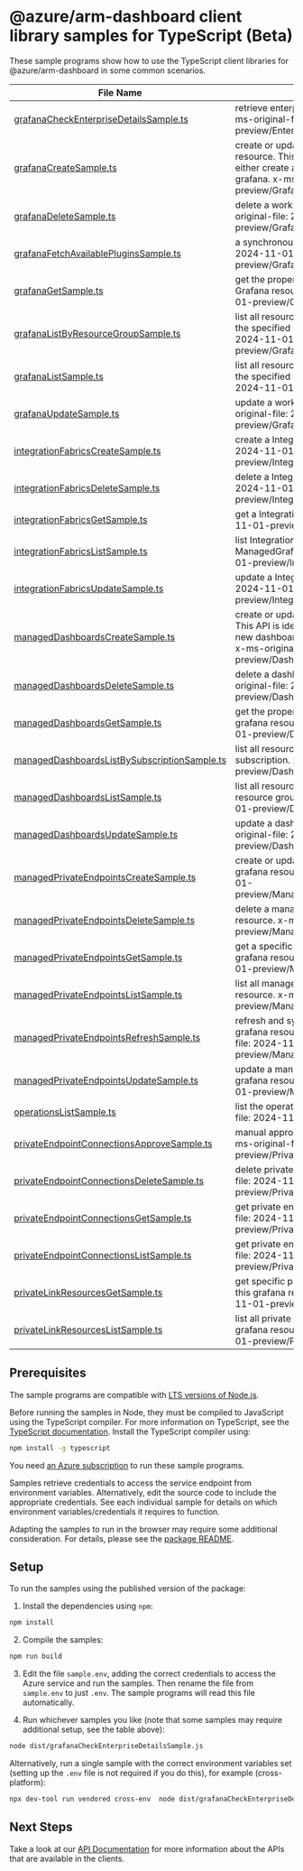 # @azure/arm-dashboard client library samples for TypeScript (Beta)

These sample programs show how to use the TypeScript client libraries for @azure/arm-dashboard in some common scenarios.

| **File Name**                                                                             | **Description**                                                                                                                                                                                                    |
| ----------------------------------------------------------------------------------------- | ------------------------------------------------------------------------------------------------------------------------------------------------------------------------------------------------------------------ |
| [grafanaCheckEnterpriseDetailsSample.ts][grafanacheckenterprisedetailssample]             | retrieve enterprise add-on details information x-ms-original-file: 2024-11-01-preview/EnterpriseDetails_Post.json                                                                                                  |
| [grafanaCreateSample.ts][grafanacreatesample]                                             | create or update a workspace for Grafana resource. This API is idempotent, so user can either create a new grafana or update an existing grafana. x-ms-original-file: 2024-11-01-preview/Grafana_Create.json       |
| [grafanaDeleteSample.ts][grafanadeletesample]                                             | delete a workspace for Grafana resource. x-ms-original-file: 2024-11-01-preview/Grafana_Delete.json                                                                                                                |
| [grafanaFetchAvailablePluginsSample.ts][grafanafetchavailablepluginssample]               | a synchronous resource action. x-ms-original-file: 2024-11-01-preview/Grafana_FetchAvailablePlugins.json                                                                                                           |
| [grafanaGetSample.ts][grafanagetsample]                                                   | get the properties of a specific workspace for Grafana resource. x-ms-original-file: 2024-11-01-preview/Grafana_Get.json                                                                                           |
| [grafanaListByResourceGroupSample.ts][grafanalistbyresourcegroupsample]                   | list all resources of workspaces for Grafana under the specified resource group. x-ms-original-file: 2024-11-01-preview/Grafana_ListByResourceGroup.json                                                           |
| [grafanaListSample.ts][grafanalistsample]                                                 | list all resources of workspaces for Grafana under the specified subscription. x-ms-original-file: 2024-11-01-preview/Grafana_List.json                                                                            |
| [grafanaUpdateSample.ts][grafanaupdatesample]                                             | update a workspace for Grafana resource. x-ms-original-file: 2024-11-01-preview/Grafana_Update.json                                                                                                                |
| [integrationFabricsCreateSample.ts][integrationfabricscreatesample]                       | create a IntegrationFabric x-ms-original-file: 2024-11-01-preview/IntegrationFabrics_Create.json                                                                                                                   |
| [integrationFabricsDeleteSample.ts][integrationfabricsdeletesample]                       | delete a IntegrationFabric x-ms-original-file: 2024-11-01-preview/IntegrationFabrics_Delete.json                                                                                                                   |
| [integrationFabricsGetSample.ts][integrationfabricsgetsample]                             | get a IntegrationFabric x-ms-original-file: 2024-11-01-preview/IntegrationFabrics_Get.json                                                                                                                         |
| [integrationFabricsListSample.ts][integrationfabricslistsample]                           | list IntegrationFabric resources by ManagedGrafana x-ms-original-file: 2024-11-01-preview/IntegrationFabrics_List.json                                                                                             |
| [integrationFabricsUpdateSample.ts][integrationfabricsupdatesample]                       | update a IntegrationFabric x-ms-original-file: 2024-11-01-preview/IntegrationFabrics_Update.json                                                                                                                   |
| [managedDashboardsCreateSample.ts][manageddashboardscreatesample]                         | create or update a dashboard for grafana resource. This API is idempotent, so user can either create a new dashboard or update an existing dashboard. x-ms-original-file: 2024-11-01-preview/Dashboard_Create.json |
| [managedDashboardsDeleteSample.ts][manageddashboardsdeletesample]                         | delete a dashboard for Grafana resource. x-ms-original-file: 2024-11-01-preview/Dashboard_Delete.json                                                                                                              |
| [managedDashboardsGetSample.ts][manageddashboardsgetsample]                               | get the properties of a specific dashboard for grafana resource. x-ms-original-file: 2024-11-01-preview/Dashboard_Get.json                                                                                         |
| [managedDashboardsListBySubscriptionSample.ts][manageddashboardslistbysubscriptionsample] | list all resources of dashboards under the specified subscription. x-ms-original-file: 2024-11-01-preview/Dashboard_List.json                                                                                      |
| [managedDashboardsListSample.ts][manageddashboardslistsample]                             | list all resources of dashboards under the specified resource group. x-ms-original-file: 2024-11-01-preview/Dashboard_ListByResourceGroup.json                                                                     |
| [managedDashboardsUpdateSample.ts][manageddashboardsupdatesample]                         | update a dashboard for Grafana resource. x-ms-original-file: 2024-11-01-preview/Dashboard_Update.json                                                                                                              |
| [managedPrivateEndpointsCreateSample.ts][managedprivateendpointscreatesample]             | create or update a managed private endpoint for a grafana resource. x-ms-original-file: 2024-11-01-preview/ManagedPrivateEndpoints_Create.json                                                                     |
| [managedPrivateEndpointsDeleteSample.ts][managedprivateendpointsdeletesample]             | delete a managed private endpoint for a grafana resource. x-ms-original-file: 2024-11-01-preview/ManagedPrivateEndpoints_Delete.json                                                                               |
| [managedPrivateEndpointsGetSample.ts][managedprivateendpointsgetsample]                   | get a specific managed private endpoint of a grafana resource. x-ms-original-file: 2024-11-01-preview/ManagedPrivateEndpoints_Get.json                                                                             |
| [managedPrivateEndpointsListSample.ts][managedprivateendpointslistsample]                 | list all managed private endpoints of a grafana resource. x-ms-original-file: 2024-11-01-preview/ManagedPrivateEndpoints_List.json                                                                                 |
| [managedPrivateEndpointsRefreshSample.ts][managedprivateendpointsrefreshsample]           | refresh and sync managed private endpoints of a grafana resource to latest state. x-ms-original-file: 2024-11-01-preview/ManagedPrivateEndpoints_Refresh.json                                                      |
| [managedPrivateEndpointsUpdateSample.ts][managedprivateendpointsupdatesample]             | update a managed private endpoint for an existing grafana resource. x-ms-original-file: 2024-11-01-preview/ManagedPrivateEndpoints_Patch.json                                                                      |
| [operationsListSample.ts][operationslistsample]                                           | list the operations for the provider x-ms-original-file: 2024-11-01-preview/Operations_List.json                                                                                                                   |
| [privateEndpointConnectionsApproveSample.ts][privateendpointconnectionsapprovesample]     | manual approve private endpoint connection x-ms-original-file: 2024-11-01-preview/PrivateEndpointConnections_Approve.json                                                                                          |
| [privateEndpointConnectionsDeleteSample.ts][privateendpointconnectionsdeletesample]       | delete private endpoint connection x-ms-original-file: 2024-11-01-preview/PrivateEndpointConnections_Delete.json                                                                                                   |
| [privateEndpointConnectionsGetSample.ts][privateendpointconnectionsgetsample]             | get private endpoint connections. x-ms-original-file: 2024-11-01-preview/PrivateEndpointConnections_Get.json                                                                                                       |
| [privateEndpointConnectionsListSample.ts][privateendpointconnectionslistsample]           | get private endpoint connection x-ms-original-file: 2024-11-01-preview/PrivateEndpointConnections_List.json                                                                                                        |
| [privateLinkResourcesGetSample.ts][privatelinkresourcesgetsample]                         | get specific private link resource information for this grafana resource x-ms-original-file: 2024-11-01-preview/PrivateLinkResources_Get.json                                                                      |
| [privateLinkResourcesListSample.ts][privatelinkresourceslistsample]                       | list all private link resources information for this grafana resource x-ms-original-file: 2024-11-01-preview/PrivateLinkResources_List.json                                                                        |

## Prerequisites

The sample programs are compatible with [LTS versions of Node.js](https://github.com/nodejs/release#release-schedule).

Before running the samples in Node, they must be compiled to JavaScript using the TypeScript compiler. For more information on TypeScript, see the [TypeScript documentation][typescript]. Install the TypeScript compiler using:

```bash
npm install -g typescript
```

You need [an Azure subscription][freesub] to run these sample programs.

Samples retrieve credentials to access the service endpoint from environment variables. Alternatively, edit the source code to include the appropriate credentials. See each individual sample for details on which environment variables/credentials it requires to function.

Adapting the samples to run in the browser may require some additional consideration. For details, please see the [package README][package].

## Setup

To run the samples using the published version of the package:

1. Install the dependencies using `npm`:

```bash
npm install
```

2. Compile the samples:

```bash
npm run build
```

3. Edit the file `sample.env`, adding the correct credentials to access the Azure service and run the samples. Then rename the file from `sample.env` to just `.env`. The sample programs will read this file automatically.

4. Run whichever samples you like (note that some samples may require additional setup, see the table above):

```bash
node dist/grafanaCheckEnterpriseDetailsSample.js
```

Alternatively, run a single sample with the correct environment variables set (setting up the `.env` file is not required if you do this), for example (cross-platform):

```bash
npx dev-tool run vendored cross-env  node dist/grafanaCheckEnterpriseDetailsSample.js
```

## Next Steps

Take a look at our [API Documentation][apiref] for more information about the APIs that are available in the clients.

[grafanacheckenterprisedetailssample]: https://github.com/Azure/azure-sdk-for-js/blob/main/sdk/dashboard/arm-dashboard/samples/v2-beta/typescript/src/grafanaCheckEnterpriseDetailsSample.ts
[grafanacreatesample]: https://github.com/Azure/azure-sdk-for-js/blob/main/sdk/dashboard/arm-dashboard/samples/v2-beta/typescript/src/grafanaCreateSample.ts
[grafanadeletesample]: https://github.com/Azure/azure-sdk-for-js/blob/main/sdk/dashboard/arm-dashboard/samples/v2-beta/typescript/src/grafanaDeleteSample.ts
[grafanafetchavailablepluginssample]: https://github.com/Azure/azure-sdk-for-js/blob/main/sdk/dashboard/arm-dashboard/samples/v2-beta/typescript/src/grafanaFetchAvailablePluginsSample.ts
[grafanagetsample]: https://github.com/Azure/azure-sdk-for-js/blob/main/sdk/dashboard/arm-dashboard/samples/v2-beta/typescript/src/grafanaGetSample.ts
[grafanalistbyresourcegroupsample]: https://github.com/Azure/azure-sdk-for-js/blob/main/sdk/dashboard/arm-dashboard/samples/v2-beta/typescript/src/grafanaListByResourceGroupSample.ts
[grafanalistsample]: https://github.com/Azure/azure-sdk-for-js/blob/main/sdk/dashboard/arm-dashboard/samples/v2-beta/typescript/src/grafanaListSample.ts
[grafanaupdatesample]: https://github.com/Azure/azure-sdk-for-js/blob/main/sdk/dashboard/arm-dashboard/samples/v2-beta/typescript/src/grafanaUpdateSample.ts
[integrationfabricscreatesample]: https://github.com/Azure/azure-sdk-for-js/blob/main/sdk/dashboard/arm-dashboard/samples/v2-beta/typescript/src/integrationFabricsCreateSample.ts
[integrationfabricsdeletesample]: https://github.com/Azure/azure-sdk-for-js/blob/main/sdk/dashboard/arm-dashboard/samples/v2-beta/typescript/src/integrationFabricsDeleteSample.ts
[integrationfabricsgetsample]: https://github.com/Azure/azure-sdk-for-js/blob/main/sdk/dashboard/arm-dashboard/samples/v2-beta/typescript/src/integrationFabricsGetSample.ts
[integrationfabricslistsample]: https://github.com/Azure/azure-sdk-for-js/blob/main/sdk/dashboard/arm-dashboard/samples/v2-beta/typescript/src/integrationFabricsListSample.ts
[integrationfabricsupdatesample]: https://github.com/Azure/azure-sdk-for-js/blob/main/sdk/dashboard/arm-dashboard/samples/v2-beta/typescript/src/integrationFabricsUpdateSample.ts
[manageddashboardscreatesample]: https://github.com/Azure/azure-sdk-for-js/blob/main/sdk/dashboard/arm-dashboard/samples/v2-beta/typescript/src/managedDashboardsCreateSample.ts
[manageddashboardsdeletesample]: https://github.com/Azure/azure-sdk-for-js/blob/main/sdk/dashboard/arm-dashboard/samples/v2-beta/typescript/src/managedDashboardsDeleteSample.ts
[manageddashboardsgetsample]: https://github.com/Azure/azure-sdk-for-js/blob/main/sdk/dashboard/arm-dashboard/samples/v2-beta/typescript/src/managedDashboardsGetSample.ts
[manageddashboardslistbysubscriptionsample]: https://github.com/Azure/azure-sdk-for-js/blob/main/sdk/dashboard/arm-dashboard/samples/v2-beta/typescript/src/managedDashboardsListBySubscriptionSample.ts
[manageddashboardslistsample]: https://github.com/Azure/azure-sdk-for-js/blob/main/sdk/dashboard/arm-dashboard/samples/v2-beta/typescript/src/managedDashboardsListSample.ts
[manageddashboardsupdatesample]: https://github.com/Azure/azure-sdk-for-js/blob/main/sdk/dashboard/arm-dashboard/samples/v2-beta/typescript/src/managedDashboardsUpdateSample.ts
[managedprivateendpointscreatesample]: https://github.com/Azure/azure-sdk-for-js/blob/main/sdk/dashboard/arm-dashboard/samples/v2-beta/typescript/src/managedPrivateEndpointsCreateSample.ts
[managedprivateendpointsdeletesample]: https://github.com/Azure/azure-sdk-for-js/blob/main/sdk/dashboard/arm-dashboard/samples/v2-beta/typescript/src/managedPrivateEndpointsDeleteSample.ts
[managedprivateendpointsgetsample]: https://github.com/Azure/azure-sdk-for-js/blob/main/sdk/dashboard/arm-dashboard/samples/v2-beta/typescript/src/managedPrivateEndpointsGetSample.ts
[managedprivateendpointslistsample]: https://github.com/Azure/azure-sdk-for-js/blob/main/sdk/dashboard/arm-dashboard/samples/v2-beta/typescript/src/managedPrivateEndpointsListSample.ts
[managedprivateendpointsrefreshsample]: https://github.com/Azure/azure-sdk-for-js/blob/main/sdk/dashboard/arm-dashboard/samples/v2-beta/typescript/src/managedPrivateEndpointsRefreshSample.ts
[managedprivateendpointsupdatesample]: https://github.com/Azure/azure-sdk-for-js/blob/main/sdk/dashboard/arm-dashboard/samples/v2-beta/typescript/src/managedPrivateEndpointsUpdateSample.ts
[operationslistsample]: https://github.com/Azure/azure-sdk-for-js/blob/main/sdk/dashboard/arm-dashboard/samples/v2-beta/typescript/src/operationsListSample.ts
[privateendpointconnectionsapprovesample]: https://github.com/Azure/azure-sdk-for-js/blob/main/sdk/dashboard/arm-dashboard/samples/v2-beta/typescript/src/privateEndpointConnectionsApproveSample.ts
[privateendpointconnectionsdeletesample]: https://github.com/Azure/azure-sdk-for-js/blob/main/sdk/dashboard/arm-dashboard/samples/v2-beta/typescript/src/privateEndpointConnectionsDeleteSample.ts
[privateendpointconnectionsgetsample]: https://github.com/Azure/azure-sdk-for-js/blob/main/sdk/dashboard/arm-dashboard/samples/v2-beta/typescript/src/privateEndpointConnectionsGetSample.ts
[privateendpointconnectionslistsample]: https://github.com/Azure/azure-sdk-for-js/blob/main/sdk/dashboard/arm-dashboard/samples/v2-beta/typescript/src/privateEndpointConnectionsListSample.ts
[privatelinkresourcesgetsample]: https://github.com/Azure/azure-sdk-for-js/blob/main/sdk/dashboard/arm-dashboard/samples/v2-beta/typescript/src/privateLinkResourcesGetSample.ts
[privatelinkresourceslistsample]: https://github.com/Azure/azure-sdk-for-js/blob/main/sdk/dashboard/arm-dashboard/samples/v2-beta/typescript/src/privateLinkResourcesListSample.ts
[apiref]: https://learn.microsoft.com/javascript/api/@azure/arm-dashboard?view=azure-node-preview
[freesub]: https://azure.microsoft.com/free/
[package]: https://github.com/Azure/azure-sdk-for-js/tree/main/sdk/dashboard/arm-dashboard/README.md
[typescript]: https://www.typescriptlang.org/docs/home.html
